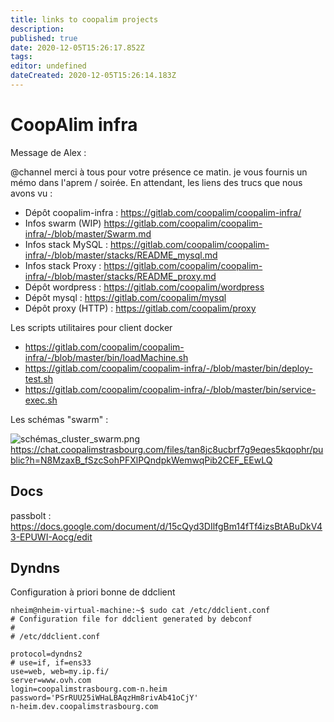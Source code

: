```yaml
---
title: links to coopalim projects
description: 
published: true
date: 2020-12-05T15:26:17.852Z
tags: 
editor: undefined
dateCreated: 2020-12-05T15:26:14.183Z
---
```


# CoopAlim infra
Message de Alex :

@channel merci à tous pour votre présence ce matin. je vous fournis un mémo dans l'aprem / soirée.
En attendant, les liens des trucs que nous avons vu :

- Dépôt coopalim-infra : https://gitlab.com/coopalim/coopalim-infra/
- Infos swarm (WIP) https://gitlab.com/coopalim/coopalim-infra/-/blob/master/Swarm.md
- Infos stack MySQL : https://gitlab.com/coopalim/coopalim-infra/-/blob/master/stacks/README_mysql.md
- Infos stack Proxy : https://gitlab.com/coopalim/coopalim-infra/-/blob/master/stacks/README_proxy.md
- Dépôt wordpress : https://gitlab.com/coopalim/wordpress
- Dépôt mysql : https://gitlab.com/coopalim/mysql
- Dépôt proxy (HTTP) : https://gitlab.com/coopalim/proxy


Les scripts utilitaires pour client docker
- https://gitlab.com/coopalim/coopalim-infra/-/blob/master/bin/loadMachine.sh
- https://gitlab.com/coopalim/coopalim-infra/-/blob/master/bin/deploy-test.sh
- https://gitlab.com/coopalim/coopalim-infra/-/blob/master/bin/service-exec.sh

Les schémas "swarm" :

![schémas_cluster_swarm.png](/schémas_cluster_swarm.png)https://chat.coopalimstrasbourg.com/files/tan8jc8ucbrf7g9eqes5kqophr/public?h=N8MzaxB_fSzcSohPFXlPQndpkWemwqPib2CEF_EEwLQ


## Docs

passbolt : https://docs.google.com/document/d/15cQyd3DIlfgBm14fTf4izsBtABuDkV43-EPUWI-Aocg/edit


## Dyndns
Configuration à priori bonne de ddclient

````
nheim@nheim-virtual-machine:~$ sudo cat /etc/ddclient.conf 
# Configuration file for ddclient generated by debconf
#
# /etc/ddclient.conf

protocol=dyndns2
# use=if, if=ens33
use=web, web=my.ip.fi/
server=www.ovh.com
login=coopalimstrasbourg.com-n.heim
password='PSrRUU25iWHaLBAqzHm8rivAb41oCjY'
n-heim.dev.coopalimstrasbourg.com
````

